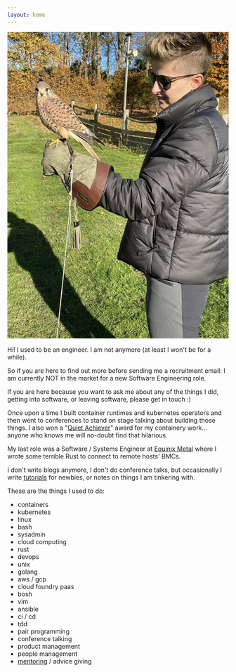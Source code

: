 ```yaml
---
layout: home
---
```

<div class="home-div-right">
  <img class="avatar" src="/assets/images/me2.jpg" title="claudia beresford">
</div>

Hi! I used to be an engineer. I am not anymore (at least I won't be for a
while).

So if you are here to find out more before sending me a recruitment email:
I am currently NOT in the market for a new Software Engineering role.

If you are here because you want to ask me about any of the things I did,
getting into software, or leaving software, please get in touch :)

Once upon a time I built container runtimes and kubernetes operators and then
went to conferences to stand on stage talking about building those things.
I also won a "[Quiet Achiever](https://www.cloudfoundry.org/blog/and-the-community-award-recipients-are/)"
award for my containery work... anyone
who knows me will no-doubt find that hilarious.

My last role was a Software / Systems Engineer
at [Equinix Metal](https://deploy.equinix.com/) where I wrote some terrible Rust
to connect to remote hosts' BMCs.

I don't write blogs anymore, I don't do conference talks, but occasionally I write
[tutorials](/resources) for newbies, or notes on things I am tinkering with.

These are the things I used to do:
- containers
- kubernetes
- linux
- bash
- sysadmin
- cloud computing
- rust
- devops
- unix
- golang
- aws / gcp
- cloud foundry paas
- bosh
- vim
- ansible
- ci / cd
- tdd
- pair programming
- conference talking
- product management
- people management
- [mentoring](/resources) / advice giving


